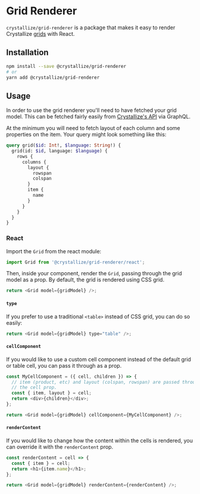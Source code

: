 # Grid Renderer

`crystallize/grid-renderer` is a package that makes it easy to render
Crystallize [grids][0] with React.

## Installation

```sh
npm install --save @crystallize/grid-renderer
# or
yarn add @crystallize/grid-renderer
```

## Usage

In order to use the grid renderer you'll need to have fetched your grid model.
This can be fetched fairly easily from [Crystallize's API][0] via GraphQL.

At the minimum you will need to fetch layout of each column and some properties
on the item. Your query might look something like this:

```graphql
query grid($id: Int!, $language: String!) {
  grid(id: $id, language: $language) {
    rows {
      columns {
        layout {
          rowspan
          colspan
        }
        item {
          name
        }
      }
    }
  }
}
```

### React

Import the `Grid` from the react module:

```js
import Grid from '@crystallize/grid-renderer/react';
```

Then, inside your component, render the `Grid`, passing through the grid model
as a prop. By default, the grid is rendered using CSS grid.

```js
return <Grid model={gridModel} />;
```

#### `type`

If you prefer to use a traditional `<table>` instead of CSS grid, you can do so
easily:

```js
return <Grid model={gridModel} type="table" />;
```

#### `cellComponent`

If you would like to use a custom cell component instead of the default grid or
table cell, you can pass it through as a prop.

```js
const MyCellComponent = ({ cell, children }) => {
  // item (product, etc) and layout (colspan, rowspan) are passed through in
  // the cell prop.
  const { item, layout } = cell;
  return <div>{children}</div>;
};

return <Grid model={gridModel} cellComponent={MyCellComponent} />;
```

#### `renderContent`

If you would like to change how the content within the cells is rendered, you
can override it with the `renderContent` prop.

```js
const renderContent = cell => {
  const { item } = cell;
  return <h1>{item.name}</h1>;
};

return <Grid model={gridModel} renderContent={renderContent} />;
```

[0]: https://crystallize.com/api
